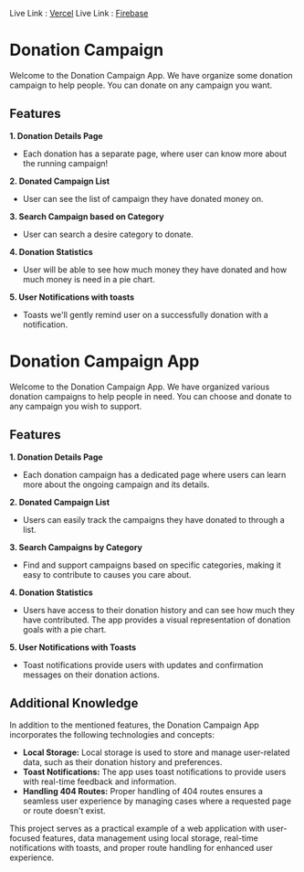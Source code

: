
Live Link : [Vercel](https://donation-campaign-rose.vercel.app)
Live Link : [Firebase](https://donation-camp.web.app)
# Donation Campaign
Welcome to the Donation Campaign App. We have organize some donation campaign  to help people. You can donate on any campaign you want. 

## Features

**1. Donation Details Page**
 - Each donation has a separate page, where user can know more about the running campaign!
 
**2. Donated Campaign List**
- User can see the list of campaign they have donated money on. 

**3. Search Campaign based on Category**
- User can search a desire category to donate.

**4. Donation Statistics**
- User will be able to see how much money they have donated and how much money is need in a pie chart. 

**5.  User Notifications with toasts**
- Toasts we'll gently remind  user on a successfully donation with a notification.




# Donation Campaign App

Welcome to the Donation Campaign App. We have organized various donation campaigns to help people in need. You can choose and donate to any campaign you wish to support.

## Features

**1. Donation Details Page**
 - Each donation campaign has a dedicated page where users can learn more about the ongoing campaign and its details.
 
**2. Donated Campaign List**
- Users can easily track the campaigns they have donated to through a list.

**3. Search Campaigns by Category**
- Find and support campaigns based on specific categories, making it easy to contribute to causes you care about.

**4. Donation Statistics**
- Users have access to their donation history and can see how much they have contributed. The app provides a visual representation of donation goals with a pie chart.

**5. User Notifications with Toasts**
- Toast notifications provide users with updates and confirmation messages on their donation actions.

## Additional Knowledge

In addition to the mentioned features, the Donation Campaign App incorporates the following technologies and concepts:

- **Local Storage:** Local storage is used to store and manage user-related data, such as their donation history and preferences.
- **Toast Notifications:** The app uses toast notifications to provide users with real-time feedback and information.
- **Handling 404 Routes:** Proper handling of 404 routes ensures a seamless user experience by managing cases where a requested page or route doesn't exist.

This project serves as a practical example of a web application with user-focused features, data management using local storage, real-time notifications with toasts, and proper route handling for enhanced user experience.

